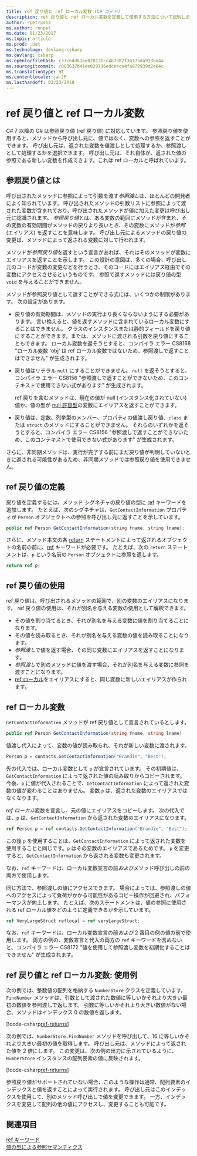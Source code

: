 ```yaml
---
title: ref 戻り値と ref ローカル変数 (C# ガイド)
description: ref 戻り値と ref ローカル変数を定義して使用する方法について説明します。
author: rpetrusha
ms.author: ronpet
ms.date: 01/23/2017
ms.topic: article
ms.prod: .net
ms.technology: devlang-csharp
ms.devlang: csharp
ms.openlocfilehash: c37c6dd61ae02813bcc467982f3b175da9136e4a
ms.sourcegitcommit: c883637b41ee028786edceece4fa872939d2e64c
ms.translationtype: HT
ms.contentlocale: ja-JP
ms.lasthandoff: 03/23/2018
---
```

# <a name="ref-returns-and-ref-locals"></a>ref 戻り値と ref ローカル変数

C# 7 以降の C# は参照戻り値 (ref 戻り値) に対応しています。 参照戻り値を使用すると、メソッドから呼び出し元に、値ではなく、変数への参照を返すことができます。 呼び出し元は、返された変数を値渡しとして処理するか、参照渡しとして処理するかを選択できます。 呼び出し元は、それ自体が、返された値の参照である新しい変数を作成できます。これは ref ローカルと呼ばれています。

## <a name="what-is-a-reference-return-value"></a>参照戻り値とは

呼び出されたメソッドに参照によって引数を渡す*参照渡し*は、ほとんどの開発者によく知られています。 呼び出されたメソッドの引数リストに参照によって渡された変数が含まれており、呼び出されたメソッドが値に加えた変更は呼び出し元に認識されます。 *参照戻り値*とは、ある変数の範囲にメソッドが含まれ、その変数の有効期間がメソッドの戻りより長いとき、その変数にメソッドが*参照* (エイリアス) を返すことを意味します。 呼び出し元によるメソッドの戻り値の変更は、メソッドによって返される変数に対して行われます。

メソッドが*参照戻り値*を返すという宣言があれば、それはそのメソッドが変数にエイリアスを返すことを示します。 この設計の意図は、多くの場合、呼び出し元のコードが変数の変更などを行うとき、そのコードにはエイリアス経由でその変数にアクセスさせるというものです。 参照で返すメソッドには戻り値の型 `void` を与えることができません。

メソッドが参照戻り値として返すことができる式には、いくつかの制限があります。 次の設定があります。

- 戻り値の有効期間は、メソッドの実行より長くならないようにする必要があります。 言い換えると、値を返すメソッドに含まれているローカル変数にすることはできません。 クラスのインスタンスまたは静的フィールドを戻り値にすることができます。または、メソッドに渡される引数を戻り値にすることもできます。 ローカル変数を返そうとすると、コンパイラ エラー CS8168 "ローカル変数 'obj' は ref ローカル変数ではないため、参照渡しで返すことはできません" が生成されます。

- 戻り値はリテラル `null` にすることができません。 `null` を返そうとすると、コンパイラ エラー CS8156 "参照渡しで返すことができないため、このコンテキストで使用できない式があります" が生成されます。

   ref 戻りを含むメソッドは、現在の値が null (インスタンス化されていない) 値か、値の型が [null 許容型](../nullable-types/index.md)の変数にエイリアスを返すことができます。
 
- 戻り値は、定数、列挙型のメンバー、プロパティの値渡し戻り値、`class` または `struct` のメソッドにすることができません。 それらのいずれかを返そうとすると、コンパイラ エラー CS8156 "参照渡しで返すことができないため、このコンテキストで使用できない式があります" が生成されます。

さらに、非同期メソッドは、実行が完了する前にまだ戻り値が判明していないときに返される可能性があるため、非同期メソッドでは参照戻り値を使用できません。
 
## <a name="defining-a-ref-return-value"></a>ref 戻り値の定義

戻り値を定義するには、メソッド シグネチャの戻り値の型に [ref](../../language-reference/keywords/ref.md) キーワードを追加します。 たとえば、次のシグネチャは、`GetContactInformation` プロパティが `Person` オブジェクトへの参照を呼び出し元に返すことを示しています。

```csharp
public ref Person GetContactInformation(string fname, string lname);
```

さらに、メソッド本文の各 [return](../../language-reference/keywords/return.md) ステートメントによって返されるオブジェクトの名前の前に、[ref](../../language-reference/keywords/ref.md) キーワードが必要です。 たとえば、次の `return` ステートメントは、`p` という名前の `Person` オブジェクトに参照を返します。

```csharp
return ref p;
```

## <a name="consuming-a-ref-return-value"></a>ref 戻り値の使用

ref 戻り値は、呼び出されるメソッドの範囲で、別の変数のエイリアスになります。 ref 戻り値の使用は、それが別名を与える変数の使用として解釈できます。

- その値を割り当てるとき、それが別名を与える変数に値を割り当てることになります。
- その値を読み取るとき、それが別名を与える変数の値を読み取ることになります。
- *参照渡し*で値を返す場合、その同じ変数にエイリアスを返すことになります。
- *参照渡し*で別のメソッドに値を渡す場合、それが別名を与える変数に参照を渡すことになります。
- [ref ローカル](#ref-local)をエイリアスにすると、同じ変数に新しいエイリアスが作られます。


## <a name="ref-locals"></a>ref ローカル変数

`GetContactInformation` メソッドが ref 戻り値として宣言されているとします。

```csharp
public ref Person GetContactInformation(string fname, string lname)
```

値渡し代入によって、変数の値が読み取られ、それが新しい変数に渡されます。

```csharp
Person p = contacts.GetContactInformation("Brandie", "Best");
```

先の代入では、ローカル変数として `p` が宣言されています。 その初期値は、`GetContactInformation` によって返された値の読み取りからコピーされます。 今後、`p` に値が代入されることで、`GetContactInformation` によって返された変数の値が変わることはありません。 変数 `p` は、返された変数のエイリアスではなくなります。

*ref ローカル*変数を宣言し、元の値にエイリアスをコピーします。 次の代入では、`p` は、`GetContactInformation` から返された変数のエイリアスになります。

```csharp
ref Person p = ref contacts.GetContactInformation("Brandie", "Best");
```

この後 `p` を使用することは、`GetContactInformation` によって返された変数を使用することと同じです。`p` はその変数のエイリアスであるためです。 `p` を変更すると、`GetContactInformation` から返される変数も変更されます。

なお、`ref` キーワードは、ローカル変数宣言の前*および*メソッド呼び出しの前の両方で使用します。 

同じ方法で、参照渡しの値にアクセスできます。 場合によっては、参照渡しの値へのアクセスによって負荷がかかる可能性があるコピー操作が回避され、パフォーマンスが向上します。 たとえば、次のステートメントは、値の参照に使用される ref ローカル値をどのように定義できるかを示しています。

```csharp
ref VeryLargeStruct reflocal = ref veryLargeStruct;
```

なお、`ref` キーワードは、ローカル変数宣言の前*および* 2 番目の例の値の前で使用します。 両方の例の、変数宣言と代入の両方の `ref` キーワードを含めないと、コンパイラ エラー CS8172 "値を使用して参照渡し変数を初期化することはできません" が生成されます。 
 
## <a name="ref-returns-and-ref-locals-an-example"></a>ref 戻り値と ref ローカル変数: 使用例

次の例では、整数値の配列を格納する `NumberStore` クラスを定義しています。 `FindNumber` メソッドは、引数として渡された数値に等しいかそれより大きい最初の数値を参照渡しで返します。 引数に等しいかそれより大きい数値がない場合、メソッドはインデックス 0 の数値を返します。 

[!code-csharp[ref-returns](../../../../samples/snippets/csharp/programming-guide/ref-returns/ref-returns1.cs#1)]

次の例では、`NumberStore.FindNumber` メソッドを呼び出して、16 に等しいかそれより大きい最初の値を取得します。 呼び出し元は、メソッドによって返された値を 2 倍にします。 この変更は、次の例の出力に示されているように、`NumberStore` インスタンスの配列要素の値に反映されます。

[!code-csharp[ref-returns](../../../../samples/snippets/csharp/programming-guide/ref-returns/ref-returns1.cs#2)]

参照戻り値がサポートされていない場合、このような操作は通常、配列要素のインデックスと値を返すことによって実行されます。 呼び出し元はこのインデックスを使用して、別のメソッド呼び出しで値を変更できます。 一方、インデックスを変更して配列の他の値にアクセスし、変更することも可能です。  
 
## <a name="see-also"></a>関連項目

[ref キーワード](../../language-reference/keywords/ref.md)  
[値の型による参照セマンティクス](../../../csharp/reference-semantics-with-value-types.md)
